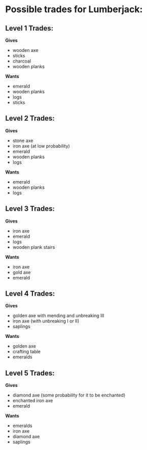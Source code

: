 # Possible trades for Lumberjack:

## Level 1 Trades:
**Gives**
- wooden axe
- sticks
- charcoal
- wooden planks

**Wants**
- emerald
- wooden planks
- logs
- sticks


## Level 2 Trades:
**Gives**
- stone axe
- iron axe (at low probability)
- emerald
- wooden planks
- logs

**Wants**
- emerald
- wooden planks
- logs


## Level 3 Trades:
**Gives**
- iron axe
- emerald
- logs
- wooden plank stairs

**Wants**
- iron axe
- gold axe
- emerald


## Level 4 Trades:
**Gives**
- golden axe with mending and unbreaking III
- iron axe (with unbreaking I or II)
- saplings

**Wants**
- golden axe
- crafting table
- emeralds


## Level 5 Trades:
**Gives**
- diamond axe (some probability for it to be enchanted)
- enchanted iron axe
- emerald

**Wants**
- emeralds
- iron axe
- diamond axe
- saplings